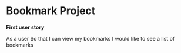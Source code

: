 # Bookmark Project

**First user story**

As a user
So that I can view my bookmarks
I would like to see a list of bookmarks